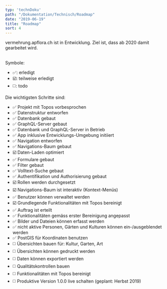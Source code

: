 ```yaml
---
typ: 'technDoku'
path: "/Dokumentation/Technisch/Roadmap"
date: "2019-06-19"
title: "Roadmap"
sort: 4
---
```


vermehrung.apflora.ch ist in Entwicklung. Ziel ist, dass ab 2020 damit gearbeitet wird.<br/><br/>

Symbole:
* :white_check_mark:: erledigt
* :ballot_box_with_check:: teilweise erledigt
* :white_medium_square:: todo

Die wichtigsten Schritte sind:

- :white_check_mark: Projekt mit Topos vorbesprochen
- :white_check_mark: Datenstruktur entworfen
- :white_check_mark: Datenbank gebaut
- :white_check_mark: GraphQL-Server gebaut
- :white_check_mark: Datenbank und GraphQL-Server in Betrieb
- :white_check_mark: App inklusive Entwicklungs-Umgebung initiiert
- :white_check_mark: Navigation entworfen
- :white_check_mark: Navigations-Baum gebaut
- :ballot_box_with_check: Daten-Laden optimiert
- :white_check_mark: Formulare gebaut
- :white_check_mark: Filter gebaut
- :white_check_mark: Volltext-Suche gebaut
- :white_check_mark: Authentifikation und Authorisierung gebaut
- :ballot_box_with_check: Rollen werden durchgesetzt
- :ballot_box_with_check: Navigations-Baum ist interaktiv (Kontext-Menüs)
- :white_check_mark: Benutzer können verwaltet werden
- :ballot_box_with_check: Grundlegende Funktionalitäten mit Topos bereinigt
- :white_check_mark: Auftrag ist erteilt
- :white_check_mark: Funktionalitäten gemäss erster Bereinigung angepasst
- :white_check_mark: Bilder und Dateien können erfasst werden
- :white_check_mark: nicht aktive Personen, Gärten und Kulturen können ein-/ausgeblendet werden
- :white_check_mark: PostGIS für Koordinaten benutzen
- :white_medium_square: Übersichten bauen für: Kultur, Garten, Art
- :white_medium_square: Übersichten können gedruckt werden
- :white_medium_square: Daten können exportiert werden
- :white_medium_square: Qualitätskontrollen bauen
- :white_medium_square: Funktionalitäten mit Topos bereinigt
- :white_medium_square: Produktive Version 1.0.0 live schalten (geplant: Herbst 2019)